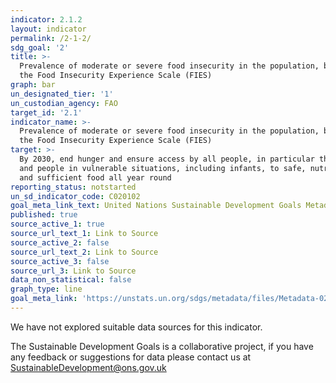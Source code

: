 ```yaml
---
indicator: 2.1.2
layout: indicator
permalink: /2-1-2/
sdg_goal: '2'
title: >-
  Prevalence of moderate or severe food insecurity in the population, based on
  the Food Insecurity Experience Scale (FIES)
graph: bar
un_designated_tier: '1'
un_custodian_agency: FAO
target_id: '2.1'
indicator_name: >-
  Prevalence of moderate or severe food insecurity in the population, based on
  the Food Insecurity Experience Scale (FIES)
target: >-
  By 2030, end hunger and ensure access by all people, in particular the poor
  and people in vulnerable situations, including infants, to safe, nutritious
  and sufficient food all year round
reporting_status: notstarted
un_sd_indicator_code: C020102
goal_meta_link_text: United Nations Sustainable Development Goals Metadata (pdf 232kB)
published: true
source_active_1: true
source_url_text_1: Link to Source
source_active_2: false
source_url_text_2: Link to Source
source_active_3: false
source_url_3: Link to Source
data_non_statistical: false
graph_type: line
goal_meta_link: 'https://unstats.un.org/sdgs/metadata/files/Metadata-02-01-02.pdf'
---
```



We have not explored suitable data sources for this indicator. 

The Sustainable Development Goals is a collaborative project, if you have any feedback or suggestions for data please contact us at <SustainableDevelopment@ons.gov.uk>
